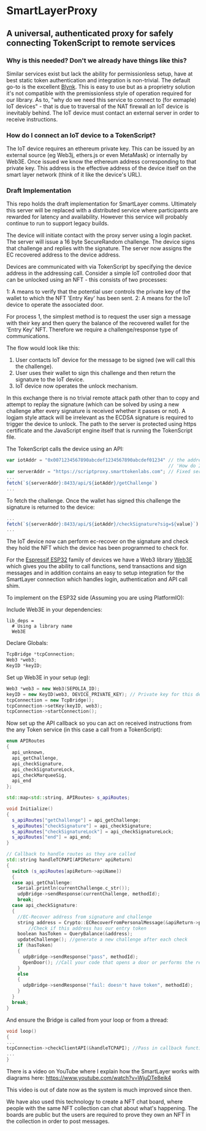 # SmartLayerProxy
## A universal, authenticated proxy for safely connecting TokenScript to remote services

### Why is this needed? Don't we already have things like this?
Similar services exist but lack the ability for permissionless setup, have at best static token authentication and integration is non-trivial. The default go-to is the excellent [Blynk](https://github.com/blynkkk). This is easy to use but as a proprietry solution it's not compatible with the premissionless style of operation required for our library.
As to, "why do we need this service to connect to (for exmaple) IoT devices" - that is due to traversal of the NAT firewall an IoT device is inevitably behind. The IoT device must contact an external server in order to receive instructions.

### How do I connect an IoT device to a TokenScript?
The IoT device requires an ethereum private key. This can be issued by an external source (eg Web3j, ethers.js or even MetaMask) or internally by Web3E. Once issued we know the ethereum address corresponding to that private key. This address is the effective address of the device itself on the smart layer network (think of it like the device's URL).

### Draft Implementation

This repo holds the draft implementation for SmartLayer comms. Ultimately this server will be replaced with a distributed service where participants are rewarded for latency and availability. However this service will probably continue to run to support legacy builds.

The device will initiate contact with the proxy server using a login packet. The server will issue a 16 byte SecureRandom challenge. The device signs that challenge and replies with the signature. The server now assigns the EC recovered address to the device address.

Devices are communicated with via TokenScript by specifying the device address in the addressing call. Consider a simple IoT controlled door that can be unlocked using an NFT - this consists of two processes:

1: A means to verify that the potential user controls the private key of the wallet to which the NFT 'Entry Key' has been sent.
2: A means for the IoT device to operate the associated door.

For process 1, the simplest method is to request the user sign a message with their key and then query the balance of the recovered wallet for the 'Entry Key' NFT. Therefore we require a challenge/response type of communications.

The flow would look like this:

1. User contacts IoT device for the message to be signed (we will call this the challenge).
2. User uses their wallet to sign this challenge and then return the signature to the IoT device.
3. IoT device now operates the unlock mechanism.

In this exchange there is no trivial remote attack path other than to copy and attempt to replay the signature (which can be solved by using a new challenge after every signature is received whether it passes or not). A logjam style attack will be irrelevant as the ECDSA signature is required to trigger the device to unlock. The path to the server is protected using https certificate and the JavaScript engine itself that is running the TokenScript file.


The TokenScript calls the device using an API:

``` JavaScript
var iotAddr = "0x0071234567890abcdef1234567890abcdef01234" // the address of your IoT device, from
                                                           // 'How do I connect an IoT device to a TokenScript?'
var serverAddr = "https://scriptproxy.smarttokenlabs.com"; // Fixed server endpoint
...
fetch(`${serverAddr}:8433/api/${iotAddr}/getChallenge`)
...
```

To fetch the challenge. Once the wallet has signed this challenge the signature is returned to the device:

``` JavaScript
...
fetch(`${serverAddr}:8433/api/${iotAddr}/checkSignature?sig=${value}`)
...
```

The IoT device now can perform ec-recover on the signature and check they hold the NFT which the device has been programmed to check for.

For the [Espressif ESP32](https://www.espressif.com/en/products/socs/esp32) family of devices we have a Web3 library [Web3E](https://github.com/AlphaWallet/Web3E) which gives you the ability to call functions, send transactions and sign messages and in addition contains an easy to setup integration for the SmartLayer connection which handles login, authentication and API call shim.

To implement on the ESP32 side (Assuming you are using PlatformIO):

Include Web3E in your dependencies:

```
lib_deps =
  # Using a library name
  Web3E
```

Declare Globals:

``` C++
TcpBridge *tcpConnection;
Web3 *web3;
KeyID *keyID;
```

Set up Web3E in your setup (eg):

``` C++
Web3 *web3 = new Web3(SEPOLIA_ID);
keyID = new KeyID(web3, DEVICE_PRIVATE_KEY); // Private key for this device if you are fixing it (easiest way).
tcpConnection = new TcpBridge();
tcpConnection->setKey(keyID, web3);
tcpConnection->startConnection();
```

Now set up the API callback so you can act on received instructions from the any Token service (in this case a call from a TokenScript):

``` C++
enum APIRoutes
{
  api_unknown,
  api_getChallenge,
  api_checkSignature,
  api_checkSignatureLock,
  api_checkMarqueeSig,
  api_end
};

std::map<std::string, APIRoutes> s_apiRoutes;

void Initialize()
{
  s_apiRoutes["getChallenge"] = api_getChallenge;
  s_apiRoutes["checkSignature"] = api_checkSignature;
  s_apiRoutes["checkSignatureLock"] = api_checkSignatureLock;
  s_apiRoutes["end"] = api_end;
}

// Callback to handle routes as they are called
std::string handleTCPAPI(APIReturn* apiReturn)
{
  switch (s_apiRoutes[apiReturn->apiName])
  {
  case api_getChallenge:
    Serial.println(currentChallenge.c_str());
    udpBridge->sendResponse(currentChallenge, methodId);
    break;
  case api_checkSignature:
  {
    //EC-Recover address from signature and challenge
    string address = Crypto::ECRecoverFromPersonalMessage(&apiReturn->params["sig"], &currentChallenge);  
		//Check if this address has our entry token
    boolean hasToken = QueryBalance(&address);
    updateChallenge(); //generate a new challenge after each check
    if (hasToken)
    {
      udpBridge->sendResponse("pass", methodId);
      OpenDoor(); //Call your code that opens a door or performs the required 'pass' action
    }
    else
    {
      udpBridge->sendResponse("fail: doesn't have token", methodId);
    }
  }
  break;
}
```

And ensure the Bridge is called from your loop or from a thread:

``` C++
void loop()
{
...
tcpConnection->checkClientAPI(&handleTCPAPI); //Pass in callback function so the TCP Bridge can call your API handler
...
}
```

There is a video on YouTube where I explain how the SmartLayer works with diagrams here: https://www.youtube.com/watch?v=WjuDTe8eik4

This video is out of date now as the system is much improved since then.

We have also used this technology to create a NFT chat board, where people with the same NFT collection can chat about what's happening. The boards are public but the users are required to prove they own an NFT in the collection in order to post messages.

